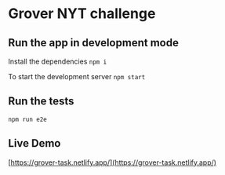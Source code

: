 # Grover NYT challenge

## Run the app in development mode

Install the dependencies `npm i`

To start the development server `npm start`

## Run the tests

`npm run e2e`

## Live Demo

[https://grover-task.netlify.app/](https://grover-task.netlify.app/)
